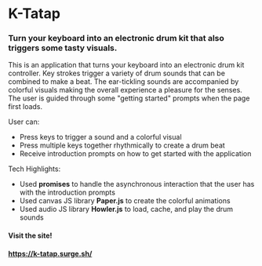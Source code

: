 # K-Tatap
### Turn your keyboard into an electronic drum kit that also triggers some tasty visuals.

This is an application that turns your keyboard into an electronic drum kit controller. Key strokes trigger a variety of drum sounds that can be combined to make a beat. The ear-tickling sounds are accompanied by colorful visuals making the overall experience a pleasure for the senses. The user is guided through some "getting started" prompts when the page first loads.

User can:

* Press keys to trigger a sound and a colorful visual
* Press multiple keys together rhythmically to create a drum beat
* Receive introduction prompts on how to get started with the application

Tech Highlights:

* Used **promises** to handle the asynchronous interaction that the user has with the introduction prompts
* Used canvas JS library **Paper.js** to create the colorful animations
* Used audio JS library **Howler.js** to load, cache, and play the drum sounds

#### Visit the site!
#### https://k-tatap.surge.sh/
